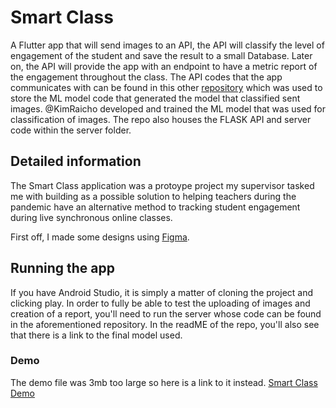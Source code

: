 # Smart Class

A Flutter app that will send images to an API, the API will classify the level of engagement of the student and save the result to a small Database.
Later on, the API will provide the app with an endpoint to have a metric report of the engagement throughout the class.
The API codes that the app communicates with can be found in this other [repository](https://github.com/KimRaicho/smartClassAPI) which was used to store the ML model code that generated the model that classified sent images. @KimRaicho developed and trained the ML model that was used for classification of images.
The repo also houses the FLASK API and server code within the server folder.

## Detailed information

The Smart Class application was a protoype project my supervisor tasked me with building as a possible solution to helping teachers during the pandemic have an alternative method to tracking student engagement during live synchronous online classes. 

First off, I made some designs using [Figma](https://www.figma.com/file/pB7TcjGzSjkruTI1cV6GVj/SmartClass-API-Consumer?node-id=13%3A576). 

## Running the app

If you have Android Studio, it is simply a matter of cloning the project and clicking play. In order to fully be able to test the uploading of images and creation of a report, you'll need to run the server whose code can be found in the aforementioned repository. In the readME of the repo, you'll also see that there is a link to the final model used.

### Demo

The demo file was 3mb too large so here is a link to it instead. [Smart Class Demo](https://drive.google.com/file/d/1DSaNXvJgBrodfsdpAti9Ay2aYyJQYZxa/view?usp=sharing)
